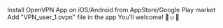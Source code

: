 Install OpenVPN App on iOS/Android from AppStore/Google Play market
Add "VPN_user_1.ovpn" file in the app
You'll welcome! 👏☺️🎉
